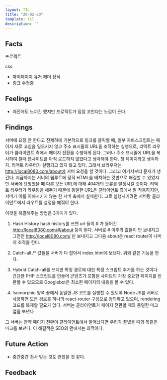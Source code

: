 ```yaml
---
layout: TIL
title: "20-02-20"
template: til
description: ''
---
```


## Facts

프로젝트

css

- 마이페이지 유저 헤더 장식
- 링크 수정중

## Feelings

- 예전에도 느끼긴 했지만 프로젝트가 점점 꼬인다는 느낌이 든다.

## Findings

서버에 요청 안 한다고 전제하에 기본적으로 링크를 클릭할 때, 일부 자바스크립트는 페이지 새로 고침을 일으키지 않고 주소 표시줄의 URL을 조작하는 실행으로, 리액트 라우터가 클라이언트 측에서 페이지 전환을 수행하게 된다. 그러나 주소 표시줄에 URL을 복사하여 칠때 웹사이트를 아직 로드하지 않았다고 생각해야 한다. 첫 페이지라고 생각하자. 리액트 라우터가 실행되고 있지 않고 있다. 그래서 브라우저는 http://local8080.com/about에 서버 요청을 할 것이다. 그리고 여기서부터 문제가 생긴다. 지금까지는 서버의 웹루트에 정적 HTML을 배치하는 것만으로 해결할 수 있었지만 서버에 요청했을 때 다른 모든 URL에 대해 404개의 오류를 발생시킬 것이다. 리액트 라우터가 라우팅을 해주기 때문에 동일한 URL은 클라이언트 측에서 잘 작동하지만, 서버가 이를 이해시키지 않는 한 서버 측에서 실패한다. 고로 실행시키려면 서버랑 클라이언트에서 라우트를 설정을 해줘야 한다.

이것을 해결해주는 방법은 3가지가 있다.

1. Hash History
hash history를 쓰면 url 들이 # 가 들어간 http://local8080.com/#/about 등이 된다. 서버로 # 이후의 값들이 안 보내지고 그전인 http://local8080.com/ 만 보내지고 그다음 about은 react router이 나머지 조작을 한다.

2. Catch-all
/* 값들을 서버가 다 잡아서 index.html에 보낸다. 위와 같은 기능을 한다.

3. Hybrid
Catch-all를 쓰지만 특정 경로에 대한 특정 스크립트 추가를 하는 것이다. 간단한 PHP 스크립트를 만들어 콘텐츠가 포함된 사이트의 가장 중요한 페이지를 반환할 수 있으므로 Googlebot은 최소한 페이지의 내용을 볼 수 있다.

4. Isomorphic
양쪽 끝에서 동일한 JS 코드를 실행할 수 있도록 Node JS를 서버로 사용하면 모든 경로를 하나의 react-router 구성으로 정의하고 있으며, rendering 코드를 복제할 필요가 없다. 서버는 클라이언트가 페이지 전환할 때와 동일한 마크업을 보낸다

그 서버는 만약 페이지 전환이 클라이언트에서 일어났다면 우리가 끝냈을 때와 똑같은 마크를 보낸다. 이 해결책은 SEO의 면에서는 최적이다.

## Future Action

- 중간중간 검사 맡는 것도 괜찮을 것 같다.

## Feedback
